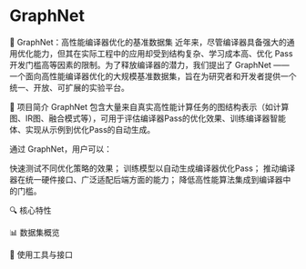 # GraphNet

🧠 GraphNet：高性能编译器优化的基准数据集
近年来，尽管编译器具备强大的通用优化能力，但其在实际工程中的应用却受到结构复杂、学习成本高、优化 Pass 开发门槛高等因素的限制。为了释放编译器的潜力，我们提出了 GraphNet —— 一个面向高性能编译器优化的大规模基准数据集，旨在为研究者和开发者提供一个统一、开放、可扩展的实验平台。

📌 项目简介
GraphNet 包含大量来自真实高性能计算任务的图结构表示（如计算图、IR图、融合模式等），可用于评估编译器Pass的优化效果、训练编译器智能体、实现从示例到优化Pass的自动生成。

通过 GraphNet，用户可以：

快速测试不同优化策略的效果；
训练模型以自动生成编译器优化Pass；
推动编译器在统一硬件接口、广泛适配后端方面的能力；
降低高性能算法集成到编译器中的门槛。

🔍 核心特性

📊 数据集概览

🧰 使用工具与接口
